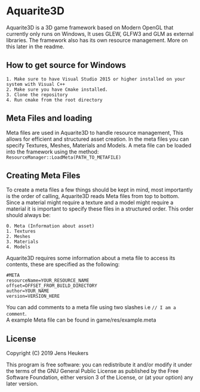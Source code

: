 # Aquarite3D
Aquarite3D is a 3D game framework based on Modern OpenGL that currently only runs on Windows, 
It uses GLEW, GLFW3 and GLM as external libraries. The framework also has its own resource management. 
More on this later in the readme.

## How to get source for Windows
    1. Make sure to have Visual Studio 2015 or higher installed on your system with Visual C++
    2. Make sure you have Cmake installed.
    3. Clone the repository
    4. Run cmake from the root directory
   
## Meta Files and loading
Meta files are used in Aquarite3D to handle resource management, This allows for efficient and structured asset creation.
In the meta files you can specify Textures, Meshes, Materials and Models.
A meta file can be loaded into the framework using the method:
``` ResourceManager::LoadMeta(PATH_TO_METAFILE)```

## Creating Meta Files
To create a meta files a few things should be kept in mind, most importantly is the order of calling, Aquarite3D reads
Meta files from top to bottom. Since a material might require a texture and a model might require a material it is 
important to specify these files in a structured order. This order should always be:
```
0. Meta (Information about asset)
1. Textures
2. Meshes
3. Materials
4. Models
```

Aquarite3D requires some information about a meta file to access its contents, these are specified as the following:
```
#META
resourceName=YOUR_RESOURCE_NAME
offset=OFFSET_FROM_BUILD_DIRECTORY
author=YOUR_NAME
version=VERSION_HERE
```

You can add comments to a meta file using two slashes i.e ```// I am a comment```. </br>
A example Meta file can be found in game/res/example.meta

## License

Copyright (C) 2019  Jens Heukers

This program is free software: you can redistribute it and/or modify
it under the terms of the GNU General Public License as published by
the Free Software Foundation, either version 3 of the License, or
(at your option) any later version.
